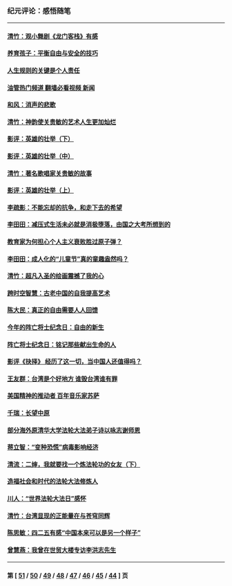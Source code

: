 ### 纪元评论：感悟随笔
---
#### [清竹：观小舞剧《龙门客栈》有感](../../pages/nsc1035/n13069850.md?07070330) 
#### [养育孩子：平衡自由与安全的技巧](../../pages/nsc1035/n13054510.md?07070330) 
#### [人生规则的关键是个人责任](../../pages/nsc1035/n13053252.md?07070330) 
#### [油管热门频道 翻墙必看视频 新闻](ok?07070330)
#### [和风：消声的悲歌](../../pages/nsc1035/n13051994.md?07070330) 
#### [清竹：神韵使关贵敏的艺术人生更加灿烂](../../pages/nsc1035/n13038731.md?07070330) 
#### [影评：英雄的壮举（下）](../../pages/nsc1035/n13027438.md?07070330) 
#### [影评：英雄的壮举（中）](../../pages/nsc1035/n13027244.md?07070330) 
#### [清竹：著名歌唱家关贵敏的故事](../../pages/nsc1035/n13025435.md?07070330) 
#### [影评：英雄的壮举（上）](../../pages/nsc1035/n13024688.md?07070330) 
#### [李疏影：不能忘却的抗争，和走下去的希望](../../pages/nsc1035/n13022097.md?07070330) 
#### [李田田：减压式生活未必就是消极堕落，由国之大考所想到的](../../pages/nsc1035/n13017621.md?07070330) 
#### [教育家为何担心个人主义衰败胜过原子弹？](../../pages/nsc1035/n13002969.md?07070330) 
#### [李田田：成人化的“儿童节”真的童趣盎然吗？](../../pages/nsc1035/n13000386.md?07070330) 
#### [清竹：超凡入圣的绘画震撼了我的心](../../pages/nsc1035/n12993985.md?07070330) 
#### [跨时空智慧：古老中国的自我提高艺术](../../pages/nsc1035/n12988506.md?07070330) 
#### [陈大民：真正的自由需要人人回馈](../../pages/nsc1035/n12990148.md?07070330) 
#### [今年的阵亡将士纪念日：自由的新生](../../pages/nsc1035/n12989540.md?07070330) 
#### [阵亡将士纪念日：铭记那些献出生命的人](../../pages/nsc1035/n12985418.md?07070330) 
#### [影评《抉择》 经历了这一切，当中国人还值得吗？](../../pages/nsc1035/n12983029.md?07070330) 
#### [王友群：台湾是个好地方 谁毁台湾谁有罪](../../pages/nsc1035/n12977761.md?07070330) 
#### [美国精神的推动者 百年音乐家苏萨](../../pages/nsc1035/n12974542.md?07070330) 
#### [千瑞：长望中原](../../pages/nsc1035/n12976554.md?07070330) 
#### [部分海外原清华大学法轮大法弟子诗以咏志谢师恩](../../pages/nsc1035/n12957723.md?07070330) 
#### [蒋立智：“变种恐慌”病毒影响经济](../../pages/nsc1035/n12955438.md?07070330) 
#### [清流：二婶，我就要找一个炼法轮功的女友（下）](../../pages/nsc1035/n12953189.md?07070330) 
#### [造福社会和时代的法轮大法修炼人](../../pages/nsc1035/n12944018.md?07070330) 
#### [川人：“世界法轮大法日”感怀](../../pages/nsc1035/n12932771.md?07070330) 
#### [清竹：台湾显现的正能量在与苍穹同辉](../../pages/nsc1035/n12928084.md?07070330) 
#### [陈思敏：四二五有感“中国本来可以是另一个样子”](../../pages/nsc1035/n12902318.md?07070330) 
#### [曾慧燕：我曾在世贸大楼专访李洪志先生](../../pages/nsc1035/n12898729.md?07070330) 

---
#### 第 [ [51](./51.md?07070330) / [50](./50.md?07070330) / [49](./49.md?07070330) / [48](./48.md?07070330) / [47](./47.md?07070330) / [46](./46.md?07070330) / [45](./45.md?07070330) / [44](./44.md?07070330) ] 页
